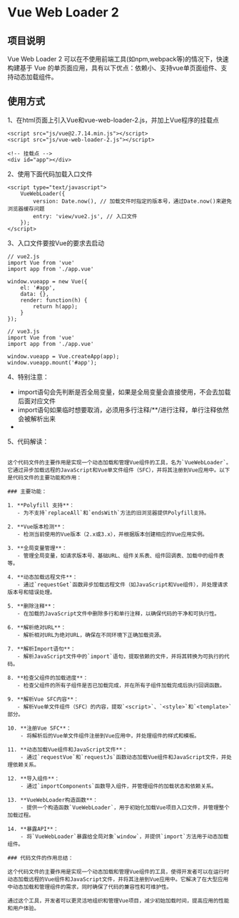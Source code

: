 # Vue Web Loader 2

## 项目说明

Vue Web Loader 2 可以在不使用前端工具(如npm,webpack等)的情况下，快速构建基于 Vue 的单页面应用，具有以下优点：依赖小、支持vue单页面组件、支持动态加载组件。

## 使用方式

1、在html页面上引入Vue和vue-web-loader-2.js，并加上Vue程序的挂载点
```
<script src="js/vue@2.7.14.min.js"></script>
<script src="js/vue-web-loader-2.js"></script>

<!-- 挂载点 -->
<div id="app"></div>
```

2、使用下面代码加载入口文件
```
<script type="text/javascript">
    VueWebLoader({
        version: Date.now(), // 加载文件时指定的版本号，通过Date.now()来避免浏览器缓存问题
        entry: 'view/vue2.js', // 入口文件
    });
</script>
```

3、入口文件要按Vue的要求去启动
```
// vue2.js
import Vue from 'vue'
import app from './app.vue'

window.vueapp = new Vue({
    el: '#app',
    data: {},
    render: function(h) {
        return h(app);
    }
});
```


```
// vue3.js
import Vue from 'vue'
import app from './app.vue'

window.vueapp = Vue.createApp(app);
window.vueapp.mount('#app');
```

4、特别注意：

- import语句会先判断是否全局变量，如果是全局变量会直接使用，不会去加载后面对应文件
- import语句如果临时想要取消，必须用多行注释/**/进行注释，单行注释依然会被解析出来
-

5、代码解读：

```

这个代码文件的主要作用是实现一个动态加载和管理Vue组件的工具，名为`VueWebLoader`。它通过异步加载远程的JavaScript和Vue单文件组件（SFC），并将其注册到Vue应用中。以下是代码文件的主要功能和作用：

### 主要功能：

1. **Polyfill 支持**：
   - 为不支持`replaceAll`和`endsWith`方法的旧浏览器提供Polyfill支持。

2. **Vue版本检测**：
   - 检测当前使用的Vue版本（2.x或3.x），并根据版本创建相应的Vue应用实例。

3. **全局变量管理**：
   - 管理全局变量，如请求版本号、基础URL、组件关系表、组件回调表、加载中的组件表等。

4. **动态加载远程文件**：
   - 通过`requestGet`函数异步加载远程文件（如JavaScript和Vue组件），并处理请求版本号和错误处理。

5. **删除注释**：
   - 在加载的JavaScript文件中删除多行和单行注释，以确保代码的干净和可执行性。

6. **解析绝对URL**：
   - 解析相对URL为绝对URL，确保在不同环境下正确加载资源。

7. **解析Import语句**：
   - 解析JavaScript文件中的`import`语句，提取依赖的文件，并将其转换为可执行的代码。

8. **检查父组件的加载进度**：
   - 检查父组件的所有子组件是否已加载完成，并在所有子组件加载完成后执行回调函数。

9. **解析Vue SFC内容**：
   - 解析Vue单文件组件（SFC）的内容，提取`<script>`、`<style>`和`<template>`部分。

10. **注册Vue SFC**：
    - 将解析后的Vue单文件组件注册到Vue应用中，并处理组件的样式和模板。

11. **动态加载Vue组件和JavaScript文件**：
    - 通过`requestVue`和`requestJs`函数动态加载Vue组件和JavaScript文件，并处理依赖关系。

12. **导入组件**：
    - 通过`importComponents`函数导入组件，并管理组件的加载状态和依赖关系。

13. **VueWebLoader构造函数**：
    - 提供一个构造函数`VueWebLoader`，用于初始化加载Vue项目入口文件，并管理整个加载过程。

14. **暴露API**：
    - 将`VueWebLoader`暴露给全局对象`window`，并提供`import`方法用于动态加载组件。

### 代码文件的作用总结：

这个代码文件的主要作用是实现一个动态加载和管理Vue组件的工具，使得开发者可以在运行时动态加载远程的Vue组件和JavaScript文件，并将其注册到Vue应用中。它解决了在大型应用中动态加载和管理组件的需求，同时确保了代码的兼容性和可维护性。

通过这个工具，开发者可以更灵活地组织和管理Vue项目，减少初始加载时间，提高应用的性能和用户体验。

```